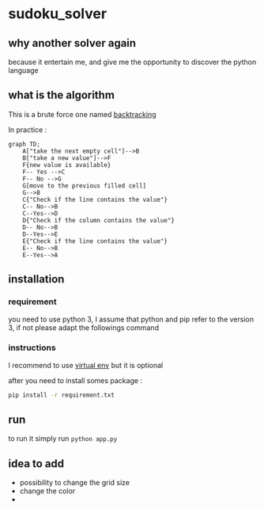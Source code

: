 # sudoku_solver

## why another solver again

because it entertain me, and give me the opportunity to discover the python language

## what is the algorithm

This is a brute force one named [backtracking](https://en.wikipedia.org/wiki/Sudoku_solving_algorithms#backtracking)

In practice :

```mermaid
graph TD;
    A["take the next empty cell"]-->B
    B["take a new value"]-->F
    F{new value is available}
    F-- Yes -->C
    F-- No -->G
    G[move to the previous filled cell]
    G-->B
    C{"Check if the line contains the value"}
    C-- No-->B
    C--Yes-->D
    D{"Check if the column contains the value"}
    D-- No-->B
    D--Yes-->E
    E{"Check if the line contains the value"}
    E-- No-->B
    E--Yes-->A
```

## installation

### requirement
you need to use python 3, I assume that python and pip refer to the version 3, if not please adapt the followings command

### instructions

I recommend to use [virtual env](https://virtualenv.pypa.io/en/latest/) but it is optional

after you need to install somes package :

```bash
pip install -r requirement.txt
```

## run

to run it simply run `python app.py`

## idea to add

* possibility to change the grid size
* change the color
* 